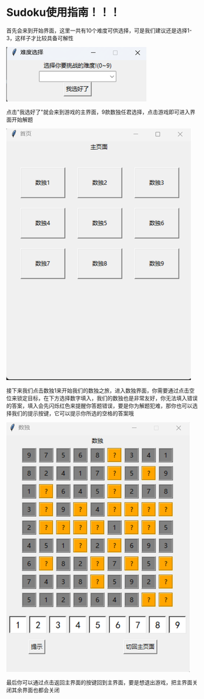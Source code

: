 # Sudoku使用指南！！！
首先会来到开始界面，这里一共有10个难度可供选择，可是我们建议还是选择1-3，这样子才比较具备可解性

![](img/eg1.png)

点击"我选好了"就会来到游戏的主界面，9款数独任君选择，点击游戏即可进入界面开始解题

![](img/eg2.png)

接下来我们点击数独1来开始我们的数独之旅，进入数独界面，你需要通过点击空位来锁定目标，在下方选择数字填入，我们的数独也是非常友好，你无法填入错误的答案，填入会先闪烁红色来提醒你答题错误，要是你为解题犯难，那你也可以选择我们的提示按键，它可以提示你所选的空格的答案哦

![](img/eg3.png)

最后你可以通过点击返回主界面的按键回到主界面，要是想退出游戏，把主界面关闭其余界面也都会关闭